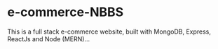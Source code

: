 # e-commerce-NBBS
This is a full stack e-commerce website, built with MongoDB, Express, ReactJs and Node (MERN)...
